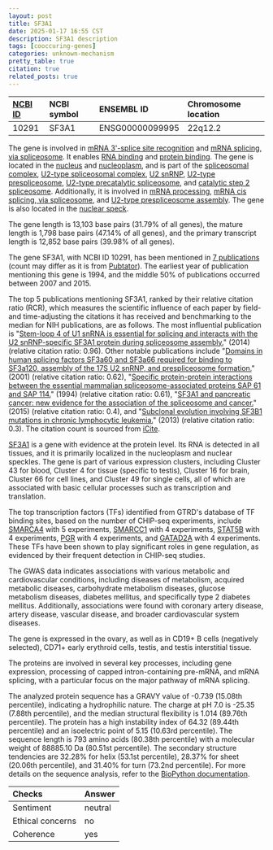 ```yaml
---
layout: post
title: SF3A1
date: 2025-01-17 16:55 CST
description: SF3A1 description
tags: [cooccuring-genes]
categories: unknown-mechanism
pretty_table: true
citation: true
related_posts: true
---
```




| [NCBI ID](https://www.ncbi.nlm.nih.gov/gene/10291) | NCBI symbol | ENSEMBL ID | Chromosome location |
| :-------- | :------- | :-------- | :------- |
| 10291  | SF3A1 | ENSG00000099995 | 22q12.2 |



The gene is involved in [mRNA 3'-splice site recognition](https://amigo.geneontology.org/amigo/term/GO:0000389) and [mRNA splicing, via spliceosome](https://amigo.geneontology.org/amigo/term/GO:0000398). It enables [RNA binding](https://amigo.geneontology.org/amigo/term/GO:0003723) and [protein binding](https://amigo.geneontology.org/amigo/term/GO:0005515). The gene is located in the [nucleus](https://amigo.geneontology.org/amigo/term/GO:0005634) and [nucleoplasm](https://amigo.geneontology.org/amigo/term/GO:0005654), and is part of the [spliceosomal complex](https://amigo.geneontology.org/amigo/term/GO:0005681), [U2-type spliceosomal complex](https://amigo.geneontology.org/amigo/term/GO:0005684), [U2 snRNP](https://amigo.geneontology.org/amigo/term/GO:0005686), [U2-type prespliceosome](https://amigo.geneontology.org/amigo/term/GO:0071004), [U2-type precatalytic spliceosome](https://amigo.geneontology.org/amigo/term/GO:0071005), and [catalytic step 2 spliceosome](https://amigo.geneontology.org/amigo/term/GO:0071013). Additionally, it is involved in [mRNA processing](https://amigo.geneontology.org/amigo/term/GO:0006397), [mRNA cis splicing, via spliceosome](https://amigo.geneontology.org/amigo/term/GO:0045292), and [U2-type prespliceosome assembly](https://amigo.geneontology.org/amigo/term/GO:1903241). The gene is also located in the [nuclear speck](https://amigo.geneontology.org/amigo/term/GO:0016607).


The gene length is 13,103 base pairs (31.79% of all genes), the mature length is 1,798 base pairs (47.14% of all genes), and the primary transcript length is 12,852 base pairs (39.98% of all genes).


The gene SF3A1, with NCBI ID 10291, has been mentioned in [7 publications](https://pubmed.ncbi.nlm.nih.gov/?term=%22SF3A1%22) (count may differ as it is from [Pubtator](https://academic.oup.com/nar/article/47/W1/W587/5494727)). The earliest year of publication mentioning this gene is 1994, and the middle 50% of publications occurred between 2007 and 2015.


The top 5 publications mentioning SF3A1, ranked by their relative citation ratio (RCR), which measures the scientific influence of each paper by field- and time-adjusting the citations it has received and benchmarking to the median for NIH publications, are as follows. The most influential publication is "[Stem-loop 4 of U1 snRNA is essential for splicing and interacts with the U2 snRNP-specific SF3A1 protein during spliceosome assembly.](https://pubmed.ncbi.nlm.nih.gov/25403181)" (2014) (relative citation ratio: 0.96). Other notable publications include "[Domains in human splicing factors SF3a60 and SF3a66 required for binding to SF3a120, assembly of the 17S U2 snRNP, and prespliceosome formation.](https://pubmed.ncbi.nlm.nih.gov/11533230)" (2001) (relative citation ratio: 0.62), "[Specific protein-protein interactions between the essential mammalian spliceosome-associated proteins SAP 61 and SAP 114.](https://pubmed.ncbi.nlm.nih.gov/8022796)" (1994) (relative citation ratio: 0.61), "[SF3A1 and pancreatic cancer: new evidence for the association of the spliceosome and cancer.](https://pubmed.ncbi.nlm.nih.gov/26498691)" (2015) (relative citation ratio: 0.4), and "[Subclonal evolution involving SF3B1 mutations in chronic lymphocytic leukemia.](https://pubmed.ncbi.nlm.nih.gov/23337928)" (2013) (relative citation ratio: 0.3). The citation count is sourced from [iCite](https://icite.od.nih.gov).


[SF3A1](https://www.proteinatlas.org/ENSG00000099995-SF3A1) is a gene with evidence at the protein level. Its RNA is detected in all tissues, and it is primarily localized in the nucleoplasm and nuclear speckles. The gene is part of various expression clusters, including Cluster 43 for blood, Cluster 4 for tissue (specific to testis), Cluster 16 for brain, Cluster 66 for cell lines, and Cluster 49 for single cells, all of which are associated with basic cellular processes such as transcription and translation.


The top transcription factors (TFs) identified from GTRD's database of TF binding sites, based on the number of CHIP-seq experiments, include [SMARCA4](https://www.ncbi.nlm.nih.gov/gene/6597) with 5 experiments, [SMARCC1](https://www.ncbi.nlm.nih.gov/gene/6599) with 4 experiments, [STAT5B](https://www.ncbi.nlm.nih.gov/gene/6777) with 4 experiments, [PGR](https://www.ncbi.nlm.nih.gov/gene/5241) with 4 experiments, and [GATAD2A](https://www.ncbi.nlm.nih.gov/gene/54815) with 4 experiments. These TFs have been shown to play significant roles in gene regulation, as evidenced by their frequent detection in CHIP-seq studies.



The GWAS data indicates associations with various metabolic and cardiovascular conditions, including diseases of metabolism, acquired metabolic diseases, carbohydrate metabolism diseases, glucose metabolism diseases, diabetes mellitus, and specifically type 2 diabetes mellitus. Additionally, associations were found with coronary artery disease, artery disease, vascular disease, and broader cardiovascular system diseases.



The gene is expressed in the ovary, as well as in CD19+ B cells (negatively selected), CD71+ early erythroid cells, testis, and testis interstitial tissue.


The proteins are involved in several key processes, including gene expression, processing of capped intron-containing pre-mRNA, and mRNA splicing, with a particular focus on the major pathway of mRNA splicing.



The analyzed protein sequence has a GRAVY value of -0.739 (15.08th percentile), indicating a hydrophilic nature. The charge at pH 7.0 is -25.35 (7.88th percentile), and the median structural flexibility is 1.014 (89.76th percentile). The protein has a high instability index of 64.32 (89.44th percentile) and an isoelectric point of 5.15 (10.63rd percentile). The sequence length is 793 amino acids (80.38th percentile) with a molecular weight of 88885.10 Da (80.51st percentile). The secondary structure tendencies are 32.28% for helix (53.1st percentile), 28.37% for sheet (20.06th percentile), and 31.40% for turn (73.2nd percentile). For more details on the sequence analysis, refer to the [BioPython documentation](https://biopython.org/docs/1.75/api/Bio.SeqUtils.ProtParam.html).





| Checks    | Answer |
| :-------- | :------- |
| Sentiment  | neutral   |
| Ethical concerns | no     |
| Coherence    | yes    |